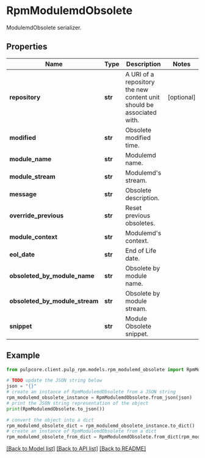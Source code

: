 # RpmModulemdObsolete

ModulemdObsolete serializer.

## Properties

Name | Type | Description | Notes
------------ | ------------- | ------------- | -------------
**repository** | **str** | A URI of a repository the new content unit should be associated with. | [optional] 
**modified** | **str** | Obsolete modified time. | 
**module_name** | **str** | Modulemd name. | 
**module_stream** | **str** | Modulemd&#39;s stream. | 
**message** | **str** | Obsolete description. | 
**override_previous** | **str** | Reset previous obsoletes. | 
**module_context** | **str** | Modulemd&#39;s context. | 
**eol_date** | **str** | End of Life date. | 
**obsoleted_by_module_name** | **str** | Obsolete by module name. | 
**obsoleted_by_module_stream** | **str** | Obsolete by module stream. | 
**snippet** | **str** | Module Obsolete snippet. | 

## Example

```python
from pulpcore.client.pulp_rpm.models.rpm_modulemd_obsolete import RpmModulemdObsolete

# TODO update the JSON string below
json = "{}"
# create an instance of RpmModulemdObsolete from a JSON string
rpm_modulemd_obsolete_instance = RpmModulemdObsolete.from_json(json)
# print the JSON string representation of the object
print(RpmModulemdObsolete.to_json())

# convert the object into a dict
rpm_modulemd_obsolete_dict = rpm_modulemd_obsolete_instance.to_dict()
# create an instance of RpmModulemdObsolete from a dict
rpm_modulemd_obsolete_from_dict = RpmModulemdObsolete.from_dict(rpm_modulemd_obsolete_dict)
```
[[Back to Model list]](../README.md#documentation-for-models) [[Back to API list]](../README.md#documentation-for-api-endpoints) [[Back to README]](../README.md)


